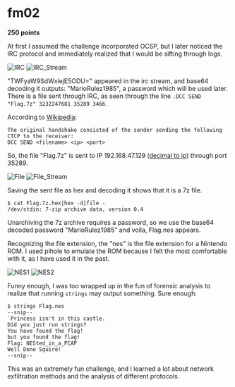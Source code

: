 # fm02
 **250 points**

At first I assumed the challenge incorporated OCSP, but I later noticed the IRC protocol and immediately realized that I would be sifting through logs.

![IRC](https://i.imgur.com/dRkaOqt.png)
![IRC_Stream](https://i.imgur.com/F9ib1MM.png)

"TWFyaW9SdWxlejE5ODU=" appeared in the irc stream, and base64 decoding it outputs: "MarioRulez1985", a password which will be used later.
There is a file sent through IRC, as seen through the line `.DCC SEND "Flag.7z" 3232247681 35289 3466`.

According to [Wikipedia](https://en.wikipedia.org/wiki/Direct_Client-to-Client#DCC_SEND):

```
The original handshake consisted of the sender sending the following CTCP to the receiver:
DCC SEND <filename> <ip> <port>
```

So, the file "Flag.7z" is sent to IP 192.168.47.129 ([decimal to ip](https://www.browserling.com/tools/dec-to-ip)) through port 35289.

![File](https://i.imgur.com/Lhl5caR.png)
![File_Stream](https://i.imgur.com/tLfKnEt.png)

Saving the sent file as hex and decoding it shows that it is a 7z file.
```
$ cat Flag.7z.hex|hex -d|file -
/dev/stdin: 7-zip archive data, version 0.4
```

Unarchiving the 7z archive requires a password, so we use the base64 decoded password "MarioRulez1985" and voila, Flag.nes appears.

Recognizing the file extension, the "nes" is the file extension for a Nintendo ROM. I used pihole to emulate the ROM because I felt the most comfortable with it, as I have used it in the past.

![NES1](https://i.imgur.com/SGDG8v6.png)
![NES2](https://i.imgur.com/F7wnFAs.png)

Funny enough, I was too wrapped up in the fun of forensic analysis to realize that running `strings` may output something. Sure enough:

```
$ strings Flag.nes
--snip--
`Princess isn't in this castle.
Did you just run strings?
You have found the flag!
but you found the flag!
Flag: NESted_in_a_PCAP
Well Done Squire!
--snip--
```

This was an extremely fun challenge, and I learned a lot about network exfiltration methods and the analysis of different protocols.
